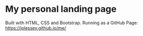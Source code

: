 # My personal landing page

Built with HTML, CSS and Bootstrap. Running as a GitHub Page: https://jplessey.github.io/me/
